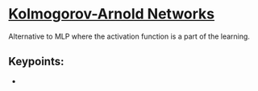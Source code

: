 # [Kolmogorov-Arnold Networks](https://arxiv.org/pdf/2404.19756)
Alternative to MLP where the activation function is a part of the learning.
## Keypoints:
- 
